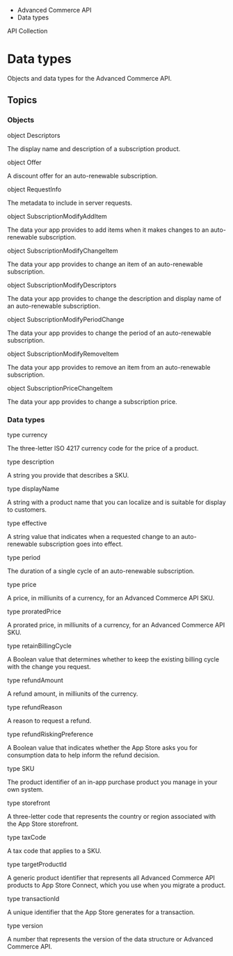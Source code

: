 

- Advanced Commerce API
-  Data types 

API Collection

# Data types

Objects and data types for the Advanced Commerce API.

## Topics

### Objects

object Descriptors

The display name and description of a subscription product.

object Offer

A discount offer for an auto-renewable subscription.

object RequestInfo

The metadata to include in server requests.

object SubscriptionModifyAddItem

The data your app provides to add items when it makes changes to an auto-renewable subscription.

object SubscriptionModifyChangeItem

The data your app provides to change an item of an auto-renewable subscription.

object SubscriptionModifyDescriptors

The data your app provides to change the description and display name of an auto-renewable subscription.

object SubscriptionModifyPeriodChange

The data your app provides to change the period of an auto-renewable subscription.

object SubscriptionModifyRemoveItem

The data your app provides to remove an item from an auto-renewable subscription.

object SubscriptionPriceChangeItem

The data your app provides to change a subscription price.

### Data types

type currency

The three-letter ISO 4217 currency code for the price of a product.

type description

A string you provide that describes a SKU.

type displayName

A string with a product name that you can localize and is suitable for display to customers.

type effective

A string value that indicates when a requested change to an auto-renewable subscription goes into effect.

type period

The duration of a single cycle of an auto-renewable subscription.

type price

A price, in milliunits of a currency, for an Advanced Commerce API SKU.

type proratedPrice

A prorated price, in milliunits of a currency, for an Advanced Commerce API SKU.

type retainBillingCycle

A Boolean value that determines whether to keep the existing billing cycle with the change you request.

type refundAmount

A refund amount, in milliunits of the currency.

type refundReason

A reason to request a refund.

type refundRiskingPreference

A Boolean value that indicates whether the App Store asks you for consumption data to help inform the refund decision.

type SKU

The product identifier of an in-app purchase product you manage in your own system.

type storefront

A three-letter code that represents the country or region associated with the App Store storefront.

type taxCode

A tax code that applies to a SKU.

type targetProductId

A generic product identifier that represents all Advanced Commerce API products to App Store Connect, which you use when you migrate a product.

type transactionId

A unique identifier that the App Store generates for a transaction.

type version

A number that represents the version of the data structure or Advanced Commerce API.

